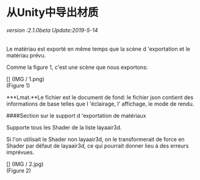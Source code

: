 # 从Unity中导出材质

###### *version :2.1.0beta   Update:2019-5-14*

Le matériau est exporté en même temps que la scène d 'exportation et le matériau prévu.

Comme la figure 1, c'est une scène que nous exportons:

[] (IMG / 1.png) <br > (Figure 1)

***Lmat.**Le fichier est le document de fond: le fichier json contient des informations de base telles que l 'éclairage, l' affichage, le mode de rendu.

####Section sur le support d 'exportation de matériaux

Supporte tous les Shader de la liste layaair3d.

Si l'on utilisait le Shader non layaair3d, on le transformerait de force en Shader par défaut de layaair3d, ce qui pourrait donner lieu à des erreurs imprévues.

[] (IMG / 2.jpg) <br > (Figure 2)